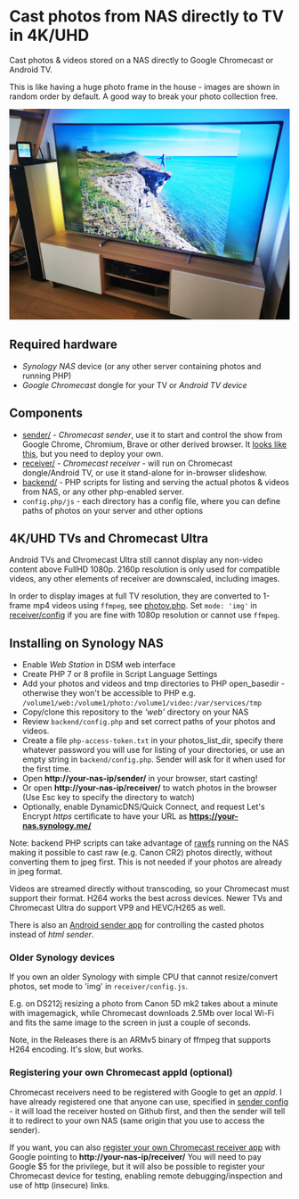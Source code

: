 Cast photos from NAS directly to TV in 4K/UHD
=============================================

Cast photos & videos stored on a NAS directly to Google Chromecast or Android TV.

This is like having a huge photo frame in the house - images are shown in random order by default.
A good way to break your photo collection free.

![Android TV casting images](tv.jpg)

## Required hardware

- *Synology NAS* device (or any other server containing photos and running PHP)
- *Google Chromecast* dongle for your TV or *Android TV device*

## Components

* [sender/](sender/) - *Chromecast sender*, use it to start and control the show from Google Chrome, Chromium, Brave or other derived browser.
  It [looks like this](https://keks.ee/synology-cast-photos/sender/), but you need to deploy your own.
* [receiver/](receiver/) - *Chromecast receiver* - will run on Chromecast dongle/Android TV, or use it stand-alone for in-browser slideshow.
* [backend/](backend/) - PHP scripts for listing and serving the actual photos & videos from NAS, or any other php-enabled server.
* `config.php/js` - each directory has a config file, where you can define paths of photos on your server and other options

## 4K/UHD TVs and Chromecast Ultra

Android TVs and Chromecast Ultra still cannot display any non-video content above FullHD 1080p.
2160p resolution is only used for compatible videos, any other elements of receiver are downscaled, including images.

In order to display images at full TV resolution, they are converted to 1-frame mp4 videos using `ffmpeg`, see [photov.php](backend/photov.php).
Set `mode: 'img'` in [receiver/config](receiver/config.js) if you are fine with 1080p resolution or cannot use `ffmpeg`.

## Installing on Synology NAS

- Enable *Web Station* in DSM web interface
- Create PHP 7 or 8 profile in Script Language Settings
- Add your photos and videos and tmp directories to PHP open_basedir - otherwise they won't be accessible to PHP
  e.g. `/volume1/web:/volume1/photo:/volume1/video:/var/services/tmp`
- Copy/clone this repository to the *'web'* directory on your NAS
- Review `backend/config.php` and set correct paths of your photos and videos.
- Create a file `php-access-token.txt` in your photos_list_dir, specify there whatever password you will use for listing of your directories, or use an empty string in `backend/config.php`. Sender will ask for it when used for the first time.
- Open **http://your-nas-ip/sender/** in your browser, start casting!
- Or open **http://your-nas-ip/receiver/** to watch photos in the browser (Use Esc key to specify the directory to watch)
- Optionally, enable DynamicDNS/Quick Connect, and request Let's Encrypt *https* certificate to have your URL as **https://your-nas.synology.me/**

Note: backend PHP scripts can take advantage of [rawfs](http://github.com/angryziber/rawfs) running on the NAS making it
possible to cast raw (e.g. Canon CR2) photos directly, without converting them to jpeg first. This is not needed if your photos are already
in jpeg format.

Videos are streamed directly without transcoding, so your Chromecast must support their format. H264 works the best across devices.
Newer TVs and Chromecast Ultra do support VP9 and HEVC/H265 as well.

There is also an [Android sender app](https://github.com/angryziber/synology-cast-photos-android) for controlling the casted photos instead of *html sender*.

### Older Synology devices

If you own an older Synology with simple CPU that cannot resize/convert photos, set mode to 'img' in `receiver/config.js`.

E.g. on DS212j resizing a photo from Canon 5D mk2 takes about a minute with imagemagick, while Chromecast downloads 2.5Mb
over local Wi-Fi and fits the same image to the screen in just a couple of seconds.

Note, in the Releases there is an ARMv5 binary of ffmpeg that supports H264 encoding. It's slow, but works.

### Registering your own Chromecast appId (optional)

Chromecast receivers need to be registered with Google to get an *appId*.
I have already registered one that anyone can use, specified in [sender config](sender/config.js) -
it will load the receiver hosted on Github first, and then the sender will tell it to redirect to your own NAS (same origin that you use to access the sender).

If you want, you can also [register your own Chromecast receiver app](https://cast.google.com/publish/) with Google pointing to **http://your-nas-ip/receiver/**
You will need to pay Google $5 for the privilege, but it will also be possible to register your Chromecast device for testing,
enabling remote debugging/inspection and use of http (insecure) links.
